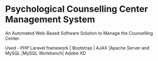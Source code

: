 # Psychological Counselling Center Management System

An Automated Web-Based Software Solution to Manage the Counselling Center.

Used - PHP Laravel framework | Bootstrap | AJAX |Apache Server and MySQL |MySQL Workbench| Adobe XD

